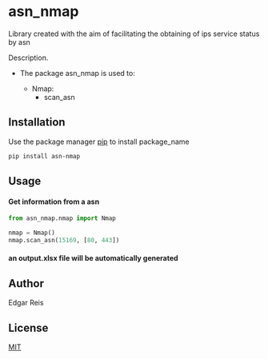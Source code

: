 # asn_nmap

Library created with the aim of facilitating the obtaining of ips service status by asn

Description. 
- The package asn_nmap is used to:
	
	- Nmap: 
		- scan_asn 

## Installation

Use the package manager [pip](https://pip.pypa.io/en/stable/) to install package_name

```bash
pip install asn-nmap
```

## Usage 

#### Get information from a asn
```python
from asn_nmap.nmap import Nmap

nmap = Nmap()
nmap.scan_asn(15169, [80, 443])
```

#### an output.xlsx file will be automatically generated

## Author
Edgar Reis

## License
[MIT](https://choosealicense.com/licenses/mit/)
